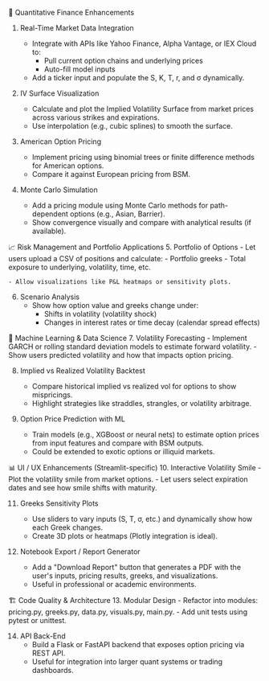 🧠 Quantitative Finance Enhancements
1. Real-Time Market Data Integration
    - Integrate with APIs like Yahoo Finance, Alpha Vantage, or IEX Cloud to:
        - Pull current option chains and underlying prices
        - Auto-fill model inputs
    - Add a ticker input and populate the S, K, T, r, and σ dynamically.

2. IV Surface Visualization
    - Calculate and plot the Implied Volatility Surface from market prices across various strikes and expirations.
    - Use interpolation (e.g., cubic splines) to smooth the surface.

3. American Option Pricing
    - Implement pricing using binomial trees or finite difference methods for American options.
    - Compare it against European pricing from BSM.

4. Monte Carlo Simulation
    - Add a pricing module using Monte Carlo methods for path-dependent options (e.g., Asian, Barrier).
    - Show convergence visually and compare with analytical results (if available).

📈 Risk Management and Portfolio Applications
5. Portfolio of Options
    - Let users upload a CSV of positions and calculate:
        - Portfolio greeks
        - Total exposure to underlying, volatility, time, etc.

    - Allow visualizations like P&L heatmaps or sensitivity plots.

6. Scenario Analysis
    - Show how option value and greeks change under:
        - Shifts in volatility (volatility shock)
        - Changes in interest rates or time decay (calendar spread effects)

🤖 Machine Learning & Data Science
7. Volatility Forecasting
    - Implement GARCH or rolling standard deviation models to estimate forward volatility.
    - Show users predicted volatility and how that impacts option pricing.

8. Implied vs Realized Volatility Backtest
    - Compare historical implied vs realized vol for options to show mispricings.
    - Highlight strategies like straddles, strangles, or volatility arbitrage.

9. Option Price Prediction with ML
    - Train models (e.g., XGBoost or neural nets) to estimate option prices from input features and compare with BSM outputs.
    - Could be extended to exotic options or illiquid markets.

📊 UI / UX Enhancements (Streamlit-specific)
10. Interactive Volatility Smile
    - Plot the volatility smile from market options.
    - Let users select expiration dates and see how smile shifts with maturity.

11. Greeks Sensitivity Plots
    - Use sliders to vary inputs (S, T, σ, etc.) and dynamically show how each Greek changes.
    - Create 3D plots or heatmaps (Plotly integration is ideal).

12. Notebook Export / Report Generator
    - Add a "Download Report" button that generates a PDF with the user's inputs, pricing results, greeks, and visualizations.
    - Useful in professional or academic environments.

🏗️ Code Quality & Architecture
13. Modular Design
    - Refactor into modules: pricing.py, greeks.py, data.py, visuals.py, main.py.
    - Add unit tests using pytest or unittest.

14. API Back-End
    - Build a Flask or FastAPI backend that exposes option pricing via REST API.
    - Useful for integration into larger quant systems or trading dashboards.
